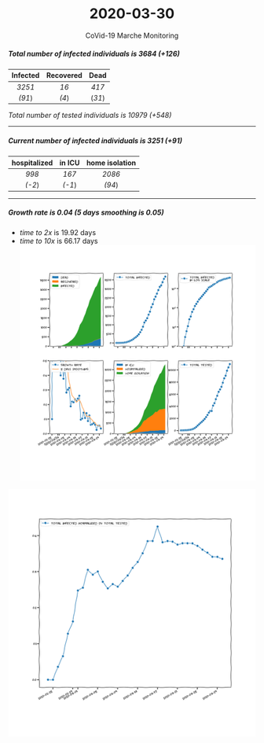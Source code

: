 <div align='center'>

# 2020-03-30
CoVid-19 Marche Monitoring
</div>

##### Total number of infected individuals is 3684 (+126)
Infected | Recovered | Dead
:---: | :---: | :---:
*3251* | *16* | *417*
*(91*) | *(4*) | (*31*)

*Total number of tested individuals is 10979 (+548)*
***
##### Current number of infected individuals is 3251 (+91)
hospitalized | in ICU | home isolation
:---: | :---: | :---:
*998* |*167* |*2086*
*(-2*) |*(-1*) |*(94*)
***
##### Growth rate is 0.04 (5 days smoothing is 0.05)
- *time to 2x* is 19.92 days
- *time to 10x* is 66.17 days
![stats][stats]

![infected_normalized][infected_normalized]

[stats]: stats_Marche.png
[infected_normalized]: infected_normalized_Marche.png
